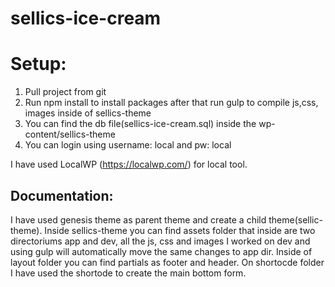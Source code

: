 # sellics-ice-cream

# Setup: 

1. Pull project from git
2. Run npm install to install packages after that run gulp to compile js,css, images inside of sellics-theme
3. You can find the db file(sellics-ice-cream.sql) inside the wp-content/sellics-theme
4. You can login using username: local and pw: local

I have used LocalWP (https://localwp.com/) for local tool. 

## Documentation: 

I have used genesis theme as parent theme and create a child theme(sellic-theme). Inside sellics-theme you can find assets folder that inside are two directoriums app 
and dev, all the js, css and images I worked on dev and using gulp will automatically move the same changes to app dir.
Inside of layout folder you can find partials as footer and header. On shortocde folder I have used the shortode to create the main bottom form. 



